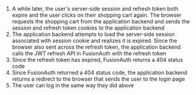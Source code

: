1. A while later, the user's server-side session and refresh token both expire and the user clicks on their shopping cart again. The browser requests the shopping cart from the application backend and sends the session and refresh token cookies to the application backend
1. The application backend attempts to load the server-side session associated with session cookie and realizes it is expired. Since the browser also sent across the refresh token, the application backend calls the JWT refresh API in FusionAuth with the refresh token
1. Since the refresh token has expired, FusionAuth returns a 404 status code
1. Since FusionAuth returned a 404 status code, the application backend returns a redirect to the browser that sends the user to the login page
1. The user can log in the same way they did above